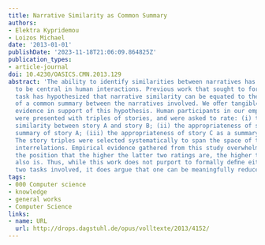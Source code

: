 ```yaml
---
title: Narrative Similarity as Common Summary
authors:
- Elektra Kypridemou
- Loizos Michael
date: '2013-01-01'
publishDate: '2023-11-18T21:06:09.864825Z'
publication_types:
- article-journal
doi: 10.4230/OASICS.CMN.2013.129
abstract: 'The ability to identify similarities between narratives has been argued
  to be central in human interactions. Previous work that sought to formalize this
  task has hypothesized that narrative similarity can be equated to the existence
  of a common summary between the narratives involved. We oﬀer tangible psychological
  evidence in support of this hypothesis. Human participants in our empirical study
  were presented with triples of stories, and were asked to rate: (i) the degree of
  similarity between story A and story B; (ii) the appropriateness of story C as a
  summary of story A; (iii) the appropriateness of story C as a summary of story B.
  The story triples were selected systematically to span the space of their possible
  interrelations. Empirical evidence gathered from this study overwhelmingly supports
  the position that the higher the latter two ratings are, the higher the ﬁrst rating
  also is. Thus, while this work does not purport to formally deﬁne either of the
  two tasks involved, it does argue that one can be meaningfully reduced to the other.'
tags:
- 000 Computer science
- knowledge
- general works
- Computer Science
links:
- name: URL
  url: http://drops.dagstuhl.de/opus/volltexte/2013/4152/
---
```

